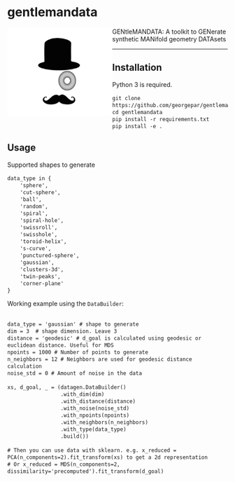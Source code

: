 # gentlemandata
  <img align="left" width="240" height="200" src="logo/GentlemanData.png">
  GENtleMANDATA: A toolkit to GENerate synthetic MANifold geometry DATAsets 

---



## Installation
Python 3 is required.

```
git clone https://github.com/georgepar/gentlemandata
cd gentlemandata
pip install -r requirements.txt
pip install -e .
```


## Usage  

Supported shapes to generate

```
data_type in {
    'sphere', 
    'cut-sphere', 
    'ball',
    'random', 
    'spiral', 
    'spiral-hole',
    'swissroll',
    'swisshole',
    'toroid-helix',
    's-curve',
    'punctured-sphere',
    'gaussian', 
    'clusters-3d',
    'twin-peaks',
    'corner-plane'
}
```

Working example using the `DataBuilder`:

```

data_type = 'gaussian' # shape to generate
dim = 3  # shape dimension. Leave 3
distance = 'geodesic' # d_goal is calculated using geodesic or euclidean distance. Useful for MDS
npoints = 1000 # Number of points to generate
n_neighbors = 12 # Neighbors are used for geodesic distance calculation
noise_std = 0 # Amount of noise in the data

xs, d_goal, _ = (datagen.DataBuilder()
                 .with_dim(dim)
                 .with_distance(distance)
                 .with_noise(noise_std)
                 .with_npoints(npoints)
                 .with_neighbors(n_neighbors)
                 .with_type(data_type)
                 .build())

# Then you can use data with sklearn. e.g. x_reduced = PCA(n_components=2).fit_transform(xs) to get a 2d representation
# Or x_reduced = MDS(n_components=2, dissimilarity='precomputed').fit_transform(d_goal)
```
